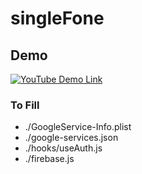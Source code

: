 # singleFone

## Demo

[![YouTube Demo Link](http://img.youtube.com/vi/fZvnes3n610/0.jpg)](https://youtu.be/fZvnes3n610 "singleFone Demo")

### To Fill

- ./GoogleService-Info.plist
- ./google-services.json
- ./hooks/useAuth.js
- ./firebase.js
